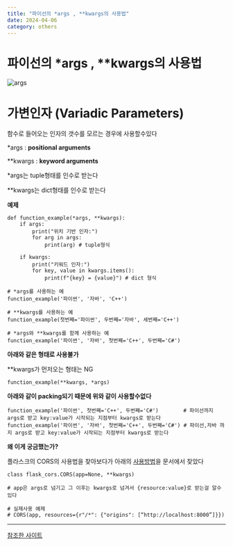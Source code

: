 ```yaml
---
title: "파이선의 *args , **kwargs의 사용법"
date: 2024-04-06
category: others
---
```


# 파이선의 *args , **kwargs의 사용법

![args](/storage/1712391939.jpg)

# 가변인자 (Variadic Parameters)

함수로 들어오는 인자의 갯수를 모르는 경우에 사용할수있다

\*args : **positional arguments**

\*\*kwargs : **keyword arguments**

\*args는 tuple형태를 인수로 받는다

\*\*kwargs는 dict형태를 인수로 받는다

**예제**

```
def function_example(*args, **kwargs):
    if args:
        print("위치 기반 인자:")
        for arg in args:
            print(arg) # tuple형식
    
    if kwargs:
        print("키워드 인자:")
        for key, value in kwargs.items():
            print(f"{key} = {value}") # dict 형식

# *args를 사용하는 예
function_example('파이썬', '자바', 'C++')

# **kwargs를 사용하는 예
function_example(첫번째='파이썬', 두번째='자바', 세번째='C++')

# *args와 **kwargs를 함께 사용하는 예
function_example('파이썬', '자바', 첫번째='C++', 두번째='C#')
```

**아래와 같은 형태로 사용불가**

\*\*kwargs가 먼저오는 형태는 NG

```
function_example(**kwargs, *args)
```

**아래와 같이 packing되기 때문에 위와 같이 사용할수없다**

```
function_example('파이썬', 첫번째='C++', 두번째='C#')        # 파이선까지 args로 받고 key:value가 시작되는 지점부터 kwargs로 받는다
function_example('파이썬', '자바', 첫번째='C++', 두번째='C#') # 파이선,자바 까지 args로 받고 key:value가 시작되는 지점부터 kwargs로 받는다
```

**왜 이게 궁금했는가?**

플라스크의 CORS의 사용법을 찾아보다가 아래의 [사용방법](https://flask-cors.corydolphin.com/en/latest/api.html#extension)을 문서에서 찾았다

```
class flask_cors.CORS(app=None, **kwargs)

# app은 args로 넘기고 그 이후는 kwargs로 넘겨서 {resource:value}로 받는걸 알수있다

# 실제사용 예제
# CORS(app, resources={r"/*": {"origins": [“http://localhost:8000”]}})
```

---

[참조한 사이트](https://mingrammer.com/understanding-the-asterisk-of-python/)
